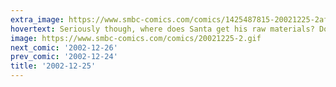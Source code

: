 ```yaml
---
extra_image: https://www.smbc-comics.com/comics/1425487815-20021225-2after.png
hovertext: Seriously though, where does Santa get his raw materials? Does he do work on the side? Something doesn't add up.
image: https://www.smbc-comics.com/comics/20021225-2.gif
next_comic: '2002-12-26'
prev_comic: '2002-12-24'
title: '2002-12-25'
---
```


